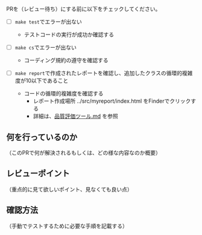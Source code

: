 PRを（レビュー待ち）にする前に以下をチェックしてください。

* [ ] `make test`でエラーが出ない
    * テストコードの実行が成功か確認する

* [ ] `make cs`でエラーが出ない
    * コーディング規約の遵守を確認する

* [ ] `make report`で作成されたレポートを確認し、追加したクラスの循環的複雑度が10以下であること
    *  コードの循環的複雑度を確認する
        * レポート作成場所 ../src/myreport/index.html をFinderでクリックする
        * 詳細は、[品質評価ツール.md](../docs/6.品質評価ツール.md)
を参照

## 何を行っているのか

（このPRで何が解決されるもしくは、どの様な内容なのか概要）

## レビューポイント

（重点的に見て欲しいポイント、見なくても良い点）

## 確認方法

（手動でテストするために必要な手順を記載する）
